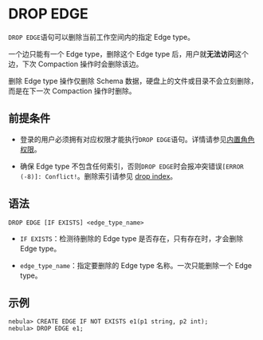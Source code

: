# DROP EDGE

`DROP EDGE`语句可以删除当前工作空间内的指定 Edge type。

一个边只能有一个 Edge type，删除这个 Edge type 后，用户就**无法访问**这个边，下次 Compaction 操作时会删除该边。

删除 Edge type 操作仅删除 Schema 数据，硬盘上的文件或目录不会立刻删除，而是在下一次 Compaction 操作时删除。

## 前提条件

- 登录的用户必须拥有对应权限才能执行`DROP EDGE`语句。详情请参见[内置角色权限](../../7.data-security/1.authentication/3.role-list.md)。

- 确保 Edge type 不包含任何索引，否则`DROP EDGE`时会报冲突错误`[ERROR (-8)]: Conflict!`。删除索引请参见 [drop index](../14.native-index-statements/6.drop-native-index.md)。

## 语法

```ngql
DROP EDGE [IF EXISTS] <edge_type_name>
```

- `IF EXISTS`：检测待删除的 Edge type 是否存在，只有存在时，才会删除 Edge type。

- `edge_type_name`：指定要删除的 Edge type 名称。一次只能删除一个 Edge type。

## 示例

```ngql
nebula> CREATE EDGE IF NOT EXISTS e1(p1 string, p2 int);
nebula> DROP EDGE e1;
```
